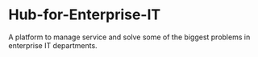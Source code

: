 # Hub-for-Enterprise-IT
A platform to manage service and solve some of the biggest problems in enterprise IT departments.
